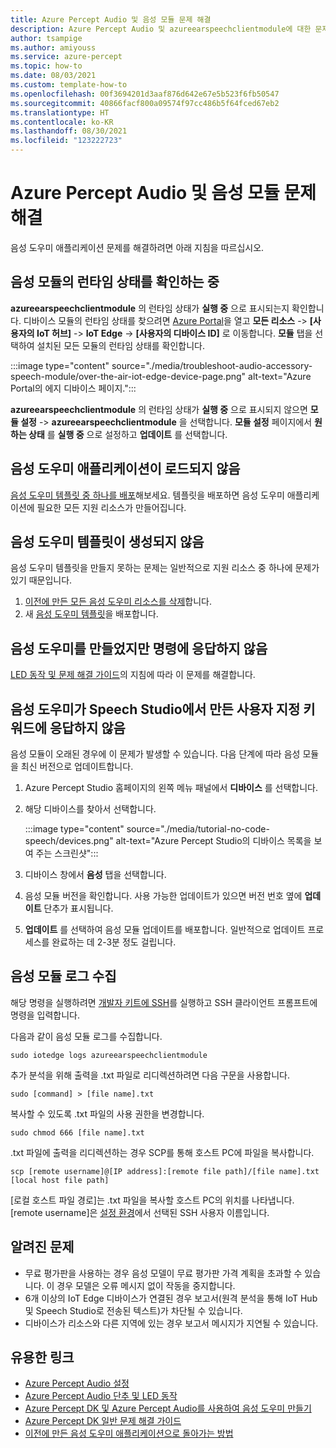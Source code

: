 ```yaml
---
title: Azure Percept Audio 및 음성 모듈 문제 해결
description: Azure Percept Audio 및 azureearspeechclientmodule에 대한 문제 해결 팁 가져오기
author: tsampige
ms.author: amiyouss
ms.service: azure-percept
ms.topic: how-to
ms.date: 08/03/2021
ms.custom: template-how-to
ms.openlocfilehash: 00f3694201d3aaf876d642e67e5b523f6fb50547
ms.sourcegitcommit: 40866facf800a09574f97cc486b5f64fced67eb2
ms.translationtype: HT
ms.contentlocale: ko-KR
ms.lasthandoff: 08/30/2021
ms.locfileid: "123222723"
---
```

# <a name="troubleshoot-azure-percept-audio-and-speech-module"></a>Azure Percept Audio 및 음성 모듈 문제 해결

음성 도우미 애플리케이션 문제를 해결하려면 아래 지침을 따르십시오.

## <a name="checking-runtime-status-of-the-speech-module"></a>음성 모듈의 런타임 상태를 확인하는 중

**azureearspeechclientmodule** 의 런타임 상태가 **실행 중** 으로 표시되는지 확인합니다. 디바이스 모듈의 런타임 상태를 찾으려면 [Azure Portal](https://portal.azure.com/)을 열고 **모든 리소스** ->  **[사용자의 IoT 허브]**  -> **IoT Edge** ->  **[사용자의 디바이스 ID]** 로 이동합니다. **모듈** 탭을 선택하여 설치된 모든 모듈의 런타임 상태를 확인합니다.

:::image type="content" source="./media/troubleshoot-audio-accessory-speech-module/over-the-air-iot-edge-device-page.png" alt-text="Azure Portal의 에지 디바이스 페이지.":::

**azureearspeechclientmodule** 의 런타임 상태가 **실행 중** 으로 표시되지 않으면 **모듈 설정** -> **azureearspeechclientmodule** 을 선택합니다. **모듈 설정** 페이지에서 **원하는 상태** 를 **실행 중** 으로 설정하고 **업데이트** 를 선택합니다.

## <a name="voice-assistant-application-doesnt-load"></a>음성 도우미 애플리케이션이 로드되지 않음
[음성 도우미 템플릿 중 하나를 배포](./tutorial-no-code-speech.md)해보세요. 템플릿을 배포하면 음성 도우미 애플리케이션에 필요한 모든 지원 리소스가 만들어집니다.

## <a name="voice-assistant-template-doesnt-get-created"></a>음성 도우미 템플릿이 생성되지 않음
음성 도우미 템플릿을 만들지 못하는 문제는 일반적으로 지원 리소스 중 하나에 문제가 있기 때문입니다.
1. [이전에 만든 모든 음성 도우미 리소스를 삭제](./delete-voice-assistant-application.md)합니다.
1. 새 [음성 도우미 템플릿](./tutorial-no-code-speech.md)을 배포합니다.

## <a name="voice-assistant-was-created-but-doesnt-respond-to-commands"></a>음성 도우미를 만들었지만 명령에 응답하지 않음
[LED 동작 및 문제 해결 가이드](audio-button-led-behavior.md)의 지침에 따라 이 문제를 해결합니다.

## <a name="voice-assistant-doesnt-respond-to-custom-keywords-created-in-speech-studio"></a>음성 도우미가 Speech Studio에서 만든 사용자 지정 키워드에 응답하지 않음
음성 모듈이 오래된 경우에 이 문제가 발생할 수 있습니다. 다음 단계에 따라 음성 모듈을 최신 버전으로 업데이트합니다.

1. Azure Percept Studio 홈페이지의 왼쪽 메뉴 패널에서 **디바이스** 를 선택합니다.
1. 해당 디바이스를 찾아서 선택합니다.

    :::image type="content" source="./media/tutorial-no-code-speech/devices.png" alt-text="Azure Percept Studio의 디바이스 목록을 보여 주는 스크린샷":::
1. 디바이스 창에서 **음성** 탭을 선택합니다.
1. 음성 모듈 버전을 확인합니다. 사용 가능한 업데이트가 있으면 버전 번호 옆에 **업데이트** 단추가 표시됩니다.
1. **업데이트** 를 선택하여 음성 모듈 업데이트를 배포합니다. 일반적으로 업데이트 프로세스를 완료하는 데 2-3분 정도 걸립니다.

## <a name="collecting-speech-module-logs"></a>음성 모듈 로그 수집
해당 명령을 실행하려면 [개발자 키트에 SSH](./how-to-ssh-into-percept-dk.md)를 실행하고 SSH 클라이언트 프롬프트에 명령을 입력합니다.

다음과 같이 음성 모듈 로그를 수집합니다.

```console
sudo iotedge logs azureearspeechclientmodule
```

추가 분석을 위해 출력을 .txt 파일로 리디렉션하려면 다음 구문을 사용합니다.

```console
sudo [command] > [file name].txt
```

복사할 수 있도록 .txt 파일의 사용 권한을 변경합니다.

```console
sudo chmod 666 [file name].txt
```

.txt 파일에 출력을 리디렉션하는 경우 SCP를 통해 호스트 PC에 파일을 복사합니다.

```console
scp [remote username]@[IP address]:[remote file path]/[file name].txt [local host file path]
```

[로컬 호스트 파일 경로]는 .txt 파일을 복사할 호스트 PC의 위치를 나타냅니다. [remote username]은 [설정 환경](./quickstart-percept-dk-set-up.md)에서 선택된 SSH 사용자 이름입니다.

## <a name="known-issues"></a>알려진 문제
- 무료 평가판을 사용하는 경우 음성 모델이 무료 평가판 가격 계획을 초과할 수 있습니다. 이 경우 모델은 오류 메시지 없이 작동을 중지합니다.
- 6개 이상의 IoT Edge 디바이스가 연결된 경우 보고서(원격 분석을 통해 IoT Hub 및 Speech Studio로 전송된 텍스트)가 차단될 수 있습니다.
- 디바이스가 리소스와 다른 지역에 있는 경우 보고서 메시지가 지연될 수 있습니다. 

## <a name="useful-links"></a>유용한 링크
- [Azure Percept Audio 설정](./quickstart-percept-audio-setup.md)
- [Azure Percept Audio 단추 및 LED 동작](./audio-button-led-behavior.md)
- [Azure Percept DK 및 Azure Percept Audio를 사용하여 음성 도우미 만들기](./tutorial-no-code-speech.md)
- [Azure Percept DK 일반 문제 해결 가이드](./troubleshoot-dev-kit.md)
- [이전에 만든 음성 도우미 애플리케이션으로 돌아가는 방법](return-to-voice-assistant-application-window.md)
